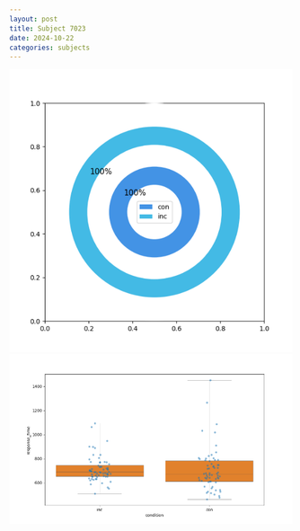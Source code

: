 ```yaml
---
layout: post
title: Subject 7023
date: 2024-10-22
categories: subjects
---
```


![](data/7023/run-12/7023_accuracy_by_condition.png)
![](data/7023/run-12/7023_rt.png)
